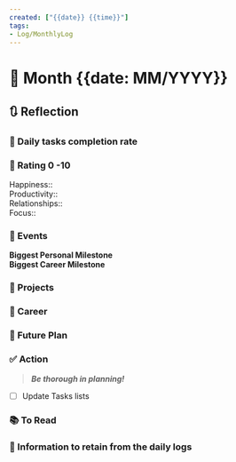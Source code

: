 ```yaml
---
created: ["{{date}} {{time}}"]
tags:
- Log/MonthlyLog
---
```


# 📆 Month {{date: MM/YYYY}}

## 🔃 Reflection
### 🔷 Daily tasks completion rate

### 💯 Rating 0 -10
Happiness::  
Productivity::  
Relationships::  
Focus::
### 📜 Events
**Biggest Personal Milestone**  
**Biggest Career Milestone**
### 🚀 Projects
### 🏢 Career
### 📅 Future Plan
### ✅ Action
> ***Be thorough in planning!***
- [ ] Update Tasks lists

### 📚 To Read

### 💾 Information to retain from the daily logs